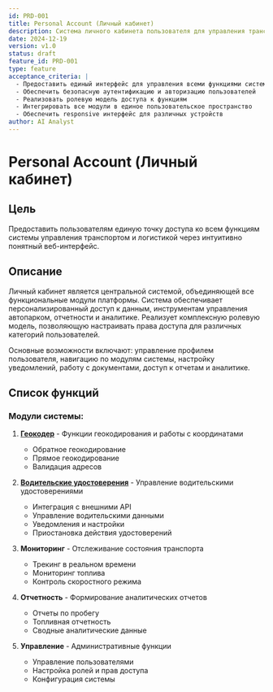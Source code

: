 ```yaml
---
id: PRD-001
title: Personal Account (Личный кабинет)
description: Система личного кабинета пользователя для управления транспортом и логистикой
date: 2024-12-19
version: v1.0
status: draft
feature_id: PRD-001
type: feature
acceptance_criteria: |
  - Предоставить единый интерфейс для управления всеми функциями системы
  - Обеспечить безопасную аутентификацию и авторизацию пользователей
  - Реализовать ролевую модель доступа к функциям
  - Интегрировать все модули в единое пользовательское пространство
  - Обеспечить responsive интерфейс для различных устройств
author: AI Analyst
---
```


# Personal Account (Личный кабинет)

## Цель

Предоставить пользователям единую точку доступа ко всем функциям системы управления транспортом и логистикой через интуитивно понятный веб-интерфейс.

## Описание

Личный кабинет является центральной системой, объединяющей все функциональные модули платформы. Система обеспечивает персонализированный доступ к данным, инструментам управления автопарком, отчетности и аналитике. Реализует комплексную ролевую модель, позволяющую настраивать права доступа для различных категорий пользователей.

Основные возможности включают: управление профилем пользователя, навигацию по модулям системы, настройку уведомлений, работу с документами, доступ к отчетам и аналитике.

## Список функций

### Модули системы:

1. **[Геокодер](./modules/geocoding/geocoding.md)** - Функции геокодирования и работы с координатами
   - Обратное геокодирование
   - Прямое геокодирование  
   - Валидация адресов

2. **[Водительские удостоверения](./modules/drivers-license/drivers-license.md)** - Управление водительскими удостоверениями
   - Интеграция с внешними API
   - Управление водительскими данными
   - Уведомления и настройки
   - Приостановка действия удостоверений

3. **Мониторинг** - Отслеживание состояния транспорта
   - Трекинг в реальном времени
   - Мониторинг топлива
   - Контроль скоростного режима

4. **Отчетность** - Формирование аналитических отчетов
   - Отчеты по пробегу
   - Топливная отчетность
   - Сводные аналитические данные

5. **Управление** - Административные функции
   - Управление пользователями
   - Настройка ролей и прав доступа
   - Конфигурация системы 